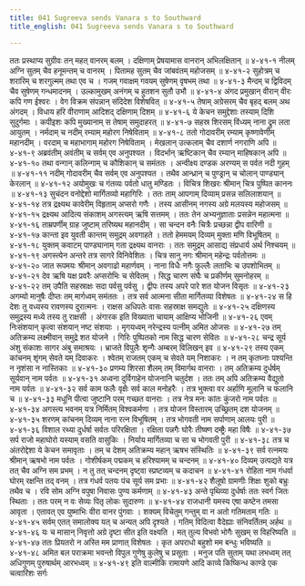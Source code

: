 ```yaml
---
title: 041 Sugreeva sends Vanara s to Southward
title_english: 041 Sugreeva sends Vanara s to Southward

---
```

<div class="audioEmbed"  caption="श्रीराम-हरिसीताराममूर्ति-घनपाठिभ्यां वचनम्" src="https://archive.org/download/Ramayana-recitation-Sriram-harisItArAmamUrti-Ghanapaati-v2/Kanda_4/Kanda_4_KSK-041-Dakshina_Disham_Prathi_Hanumadadi_Preshanam.mp3"></div>
ततः प्रस्थाप्य सुग्रीवः तन् महत् वानरम् बलम् ।  
दक्षिणाम् प्रेषयामास वानरान् अभिलक्षितान् ॥ ४-४१-१  
नीलम् अग्नि सुतम् चैव हनूमन्तम् च वानरम् ।  
पितामह सुतम् चैव जांबवंतम् महोजसम् ॥ ४-४१-२  
सुहोत्रम् च शरारिम् च शरगुल्मम् तथा एव च ।  
गजम् गवाक्षम् गवयम् सुषेणम् वृषभम् तथा ॥ ४-४१-३  
मैन्दम् च द्विविदम् चैव सुषेणम् गन्धमादनम् ।  
उल्कामुखम् अनंगम् च हुतशन सुतौ उभौ ॥ ४-४१-४  
अंगद प्रमुखान् वीरान् वीरः कपि गण ईश्वरः ।  
वेग विक्रम संपन्नान् संदिदेश विशेषवित् ॥ ४-४१-५  
तेषाम् अग्रेसरम् चैव बृहद् बलम् अथ अंगदम् ।  
विधाय हरि वीराणाम् आदिशद् दक्षिणाम् दिशम् ॥ ४-४१-६  
ये केचन समुद्देशाः तस्याम् दिशि सुदुर्गमाः ।  
कपीइशः कपि मुख्यानाम् स तेषाम् समुदाहरत् ॥ ४-४१-७  
सहस्र शिरसम् विंध्यम् नाना द्रुम लता आयुतम् ।  
नर्मदाम् च नदीम् रम्याम् महोरग निषेविताम् ॥ ४-४१-८  
ततो गोदावरीम् रम्याम् कृष्णावेणीम् महानदीम् ।  
वरदाम् च महाभागाम् महोरग निषेविताम् ।  
मेखलान् उत्कलाम् चैव दशार्ण नगराणि अपि ॥ ४-४१-९  
अब्रवंतीम् अवंतीम् च सर्वम् एव अनुपश्यत ।  
विदर्भान् ऋष्टिकान् चैव रम्यान् माहिषकान् अपि ॥ ४-४१-१०  
तथा वन्गान् कलिन्गाम् च कौशिकान् च समंततः ।  
अन्वीक्ष्य दण्डक अरण्यम् स पर्वत नदी गुहम् ॥ ४-४१-११  
नदीम् गोदावरीम् चैव सर्वम् एव अनुपश्यत ।  
तथैव आन्ध्रान् च पुण्ड्रान् च चोलान् पाण्ड्यान् केरलान् ॥ ४-४१-१२  
अयोमुखः च गंतव्यः पर्वतो धातु मण्डितः ।  
विचित्र शिखरः श्रीमान् चित्र पुष्पित काननः ॥ ४-४१-१३  
सुचंदन वनोद्देशो मार्गितव्यो महागिरिः ।  
ततः ताम् आपगाम् दिव्याम् प्रसन्न सलिलाशयान् ॥ ४-४१-१४  
तत्र द्रक्ष्यथ कावेरीम् विहृताम् अप्सरो गणैः ।  
तस्य आसीनम् नगस्य अग्रे मलयस्य महोजसम् ॥ ४-४१-१५  
द्रक्ष्यथ आदित्य संकाशम् अगस्त्यम् ऋषि सत्तमम् ।  
ततः तेन अभ्यनुज्ञाताः प्रसन्नेन महात्मना ॥ ४-४१-१६  
ताम्रपर्णीम् ग्राह जुष्टाम् तरिष्यथ महानदीम् ।  
सा चन्दन वनैः चित्रैः प्रच्छन्ना द्वीप वारिणी ॥ ४-४१-१७  
कान्ता इव युवती कान्तम् समुद्रम् अवगाहते ।  
ततो हेममयम् दिव्यम् मुक्ता मणि विभूषितम् ॥ ४-४१-१८  
युक्तम् कवाटम् पाण्ड्यानाम् गता द्रक्ष्यथ वानराः ।  
ततः समुद्रम् आसाद्य संप्रधार्य अर्थ निश्चयम् ॥ ४-४१-१९  
अगस्त्येन अन्तरे तत्र सागरे विनिवेशितः ।  
चित्र सानु नगः श्रीमान् महेन्द्रः पर्वतोत्तमः ॥ ४-४१-२०  
जात रूपमयः श्रीमान् अवगाढो महार्णवम् ।  
नाना विधैः नगैः फुल्लैः लताभिः च उपशोभितम् ॥ ४-४१-२१  
देव ऋषि यक्ष प्रवरैः अप्सरोभिः च सेवितम् ।  
सिद्ध चारण संघैः च प्रकीर्णम् सुमनोहरम् ॥ ४-४१-२२  
तम् उपैति सहस्राक्षः सदा पर्वसु पर्वसु ।  
द्वीपः तस्य अपरे पारे शत योजन विसृतः ॥ ४-४१-२३  
अगम्यो मानुषैः दीप्तः तम् मार्गध्वम् समंततः ।  
तत्र सर्व आत्मना सीता मार्गितव्या विशेषतः ॥ ४-४१-२४  
स हि देशः तु वध्यस्य रावणस्य दुरात्मनः ।  
राक्षस अधिपतेः वासः सहस्राक्ष समद्युतेः ॥ ४-४१-२५  
दक्षिणस्य समुद्रस्य मध्ये तस्य तु राक्षसी ।  
अंगारक इति विख्याता चायाम् आक्षिप्य भोजिनी ॥ ४-४१-२६  
एवम् निःसंशयान् कृत्वा संशयान् नष्ट संशयाः ।  
मृगयध्वम् नरेन्द्रस्य पत्नीम् अमित ओजसः ॥ ४-४१-२७  
तम् अतिक्रम्य लक्ष्मीवान् समुद्रे शत योजने ।  
गिरिः पुष्पितको नाम सिद्ध चारण सेवितः ॥ ४-४१-२८  
चन्द्र सूर्य अंशु संकाशः सागर अंबु समाश्रयः ।  
भ्राजते विपुलैः शृन्गैः अम्बरम् विलिखन् इव ॥ ४-४१-२९  
तस्य एकम् कांचनम् शृंगम् सेवते यम् दिवाकरः ।  
श्वेतम् राजतम् एकम् च सेवते यम् निशाकरः ।  
न तम् कृतघ्नाः पश्यन्ति न नृशंसा न नास्तिकाः ॥ ४-४१-३०  
प्रणम्य शिरसा शैलम् तम् विमार्गथ वानराः ।  
तम् अतिक्रम्य दुर्धर्षम् सूर्यवान् नाम पर्वतः ॥ ४-४१-३१  
अध्वना दुर्विगाहेन योजनानि चतुर्दश ।  
ततः तम् अपि अतिक्रम्य वैद्युतो नाम पर्वतः ॥ ४-४१-३२  
सर्व काम फलैः वृक्षैः सर्व काल मनोहरैः ।  
तत्र भुक्त्वा वर अर्हाणि मूलानि च फलानि च ॥ ४-४१-३३  
मधूनि पीत्वा जुष्टानि परम् गच्छत वानराः ।  
तत्र नेत्र मनः कांतः कुंजरो नाम पर्वतः ॥ ४-४१-३४  
अगस्त्य भवनम् यत्र निर्मितम् विश्वकर्मणा ।  
तत्र योजन विस्तारम् उच्छ्रितम् दश योजनम् ॥ ४-४१-३५  
शरणम् कांचनम् दिव्यम् नाना रत्न विभूषितम् ।  
तत्र भोगवती नाम सर्पाणाम् आलयः पुरी ॥ ४-४१-३६  
विशाल रथ्या दुर्धर्षा सर्वतः परिरक्षिता ।  
रक्षिता पन्नगैः घोरैः तीष्क्ण दम्ष्ट्रैः महा विषैः ॥ ४-४१-३७  
सर्प राजो महाघोरो यस्याम् वसति वासुकिः ।  
निर्याय मार्गितव्या च सा च भोगवती पुरी ॥ ४-४१-३८  
तत्र च अंतरोद्देशा ये केचन समावृताः ।  
तम् च देशम् अतिक्रम्य महान् ऋषभ संस्थितिः ॥ ४-४१-३९  
सर्व रत्नमयः श्रीमान् ऋषभो नाम पर्वतः ।  
गोशीर्षकम् पद्मकम् च हरिश्यामम् च चन्दनम् ॥ ४-४१-४०  
दिव्यम् उत्पद्यते यत्र तत् चैव अग्नि सम प्रभम् ।  
न तु तत् चन्दनम् दृष्ट्वा स्प्रष्टव्यम् च कदाचन ॥ ४-४१-४१  
रोहिता नाम गंधर्वा घोरम् रक्षन्ति तद् वनम् ।  
तत्र गंधर्व पतयः पंच सूर्य सम प्रभाः ॥ ४-४१-४२  
शैलूषो ग्रामणीः शिक्षः शुको बभ्रुः तथैव च ।  
रवि सोम अग्नि वपुषा निवासः पुण्य कर्मणाम् ॥ ४-४१-४३  
अन्ते पृथिव्या दुर्धर्षाः ततः स्वर्ग जितः स्थिताः ।  
ततः परम् न वः सेव्यः पितृ लोकः सुदारुणः ॥ ४-४१-४४  
राजधानी यमस्य एषा कष्टेन तमसा आवृता ।  
एतावत् एव युष्माभिः वीरा वानर पुंगवाः ।  
शक्यम् विचेतुम् गन्तुम् वा न अतो गतिमताम् गतिः ॥ ४-४१-४५  
सर्वम् एतत् समालोक्य यत् च अन्यत् अपि दृश्यते ।  
गतिम् विदित्वा वैदेह्याः संनिवर्तितम् अर्हथ ॥ ४-४१-४६  
यः च मासान् निवृत्तो अग्रे दृष्टा सीत इति वक्ष्यति ।  
मत् तुल्य विभवो भोगैः सुखम् स विहरिष्यति ॥ ४-४१-४७  
ततः प्रियतरो न अस्ति मम प्राणात् विशेषतः ।  
कृत अपराधो बहुशो मम बन्धुः भविष्यति ॥ ४-४१-४८  
अमित बल पराक्रमा भवन्तो  
विपुल गुणेषु कुलेषु च प्रसूताः ।  
मनुज पति सुताम् यथा लभध्वम्  
तत् अधिगुणम् पुरुषार्थम् आरभध्वम् ॥ ४-४१-४९  
इति वाल्मीकि रामायणे आदि काव्ये किष्किन्ध काण्डे एक चत्वारिंशः सर्गः